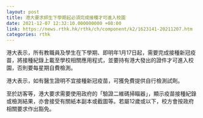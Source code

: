 ```yaml
---
layout: post
title: 港大要求師生下學期起必須完成接種才可進入校園
date: 2021-12-07 12:32:10.000000000 +08:00
link: https://news.rthk.hk/rthk/ch/component/k2/1623141-20211207.htm
categories: rthk
---
```


港大表示，所有教職員及學生在下學期、即明年1月17日起，需要完成接種新冠疫苗，將接種紀錄上載至學校相關應用程式，並要持有港大發出的證件才可進入校園，否則要每星期自費檢測。

港大表示，如有醫生證明不宜接種新冠疫苗，可獲免費提供自行檢測試劑。

至於訪客等，港大要求需要使用政府的「驗證二維碼掃瞄器」，顯示疫苗接種紀錄或檢測結果，亦會接受有關紙本副本或截圖等。若屬12歲或以下，校方會按政府相關要求作出豁免。
